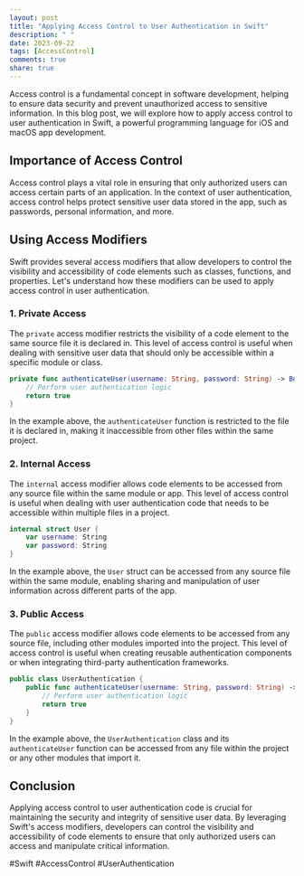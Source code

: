 ```yaml
---
layout: post
title: "Applying Access Control to User Authentication in Swift"
description: " "
date: 2023-09-22
tags: [AccessControl]
comments: true
share: true
---
```


Access control is a fundamental concept in software development, helping to ensure data security and prevent unauthorized access to sensitive information. In this blog post, we will explore how to apply access control to user authentication in Swift, a powerful programming language for iOS and macOS app development. 

## Importance of Access Control

Access control plays a vital role in ensuring that only authorized users can access certain parts of an application. In the context of user authentication, access control helps protect sensitive user data stored in the app, such as passwords, personal information, and more.

## Using Access Modifiers

Swift provides several access modifiers that allow developers to control the visibility and accessibility of code elements such as classes, functions, and properties. Let's understand how these modifiers can be used to apply access control in user authentication.

### 1. Private Access

The `private` access modifier restricts the visibility of a code element to the same source file it is declared in. This level of access control is useful when dealing with sensitive user data that should only be accessible within a specific module or class.

```swift
private func authenticateUser(username: String, password: String) -> Bool {
    // Perform user authentication logic
    return true
}
```

In the example above, the `authenticateUser` function is restricted to the file it is declared in, making it inaccessible from other files within the same project.

### 2. Internal Access

The `internal` access modifier allows code elements to be accessed from any source file within the same module or app. This level of access control is useful when dealing with user authentication code that needs to be accessible within multiple files in a project.

```swift
internal struct User {
    var username: String
    var password: String
}
```

In the example above, the `User` struct can be accessed from any source file within the same module, enabling sharing and manipulation of user information across different parts of the app.

### 3. Public Access

The `public` access modifier allows code elements to be accessed from any source file, including other modules imported into the project. This level of access control is useful when creating reusable authentication components or when integrating third-party authentication frameworks.

```swift
public class UserAuthentication {
    public func authenticateUser(username: String, password: String) -> Bool {
        // Perform user authentication logic
        return true
    }
}
```

In the example above, the `UserAuthentication` class and its `authenticateUser` function can be accessed from any file within the project or any other modules that import it.

## Conclusion

Applying access control to user authentication code is crucial for maintaining the security and integrity of sensitive user data. By leveraging Swift's access modifiers, developers can control the visibility and accessibility of code elements to ensure that only authorized users can access and manipulate critical information.

#Swift #AccessControl #UserAuthentication